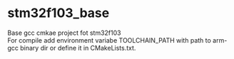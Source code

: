 # stm32f103_base
Base gcc cmkae project fot stm32f103<br/>
For compile add environment variabe TOOLCHAIN_PATH with path to arm-gcc binary dir or define it in CMakeLists.txt.
